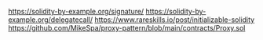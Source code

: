 https://solidity-by-example.org/signature/
https://solidity-by-example.org/delegatecall/
https://www.rareskills.io/post/initializable-solidity
https://github.com/MikeSpa/proxy-pattern/blob/main/contracts/Proxy.sol
